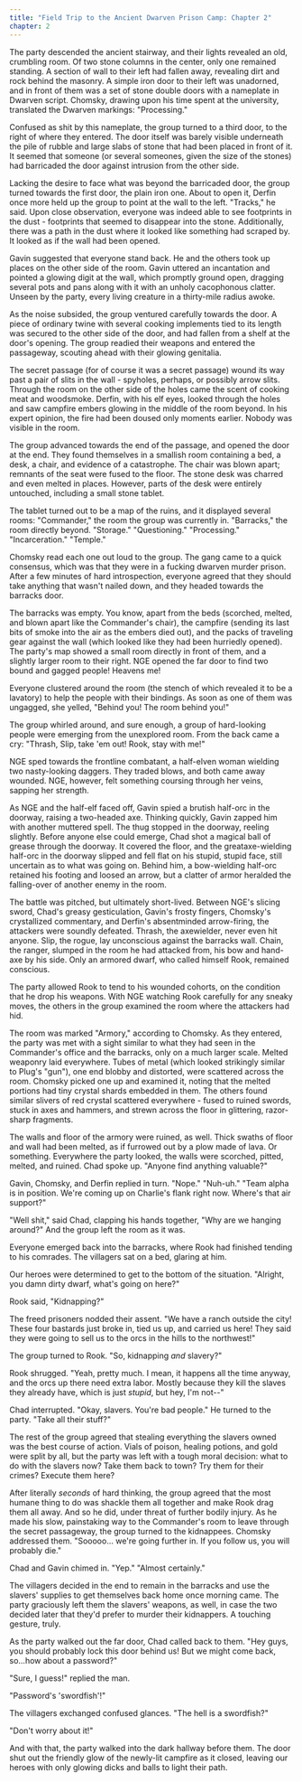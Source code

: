 ```yaml
---
title: "Field Trip to the Ancient Dwarven Prison Camp: Chapter 2"
chapter: 2
---
```


The party descended the ancient stairway, and their lights revealed an old, crumbling room. Of two stone columns in the center, only one remained standing. A section of wall to their left had fallen away, revealing dirt and rock behind the masonry. A simple iron door to their left was unadorned, and in front of them was a set of stone double doors with a nameplate in Dwarven script. Chomsky, drawing upon his time spent at the university, translated the Dwarven markings: "Processing."

Confused as shit by this nameplate, the group turned to a third door, to the right of where they entered. The door itself was barely visible underneath the pile of rubble and large slabs of stone that had been placed in front of it. It seemed that someone (or several someones, given the size of the stones) had barricaded the door against intrusion from the other side.

<!--more-->

Lacking the desire to face what was beyond the barricaded door, the group turned towards the first door, the plain iron one. About to open it, Derfin once more held up the group to point at the wall to the left. "Tracks," he said. Upon close observation, everyone was indeed able to see footprints in the dust - footprints that seemed to disappear into the stone. Additionally, there was a path in the dust where it looked like something had scraped by. It looked as if the wall had been opened.

Gavin suggested that everyone stand back. He and the others took up places on the other side of the room. Gavin uttered an incantation and pointed a glowing digit at the wall, which promptly ground open, dragging several pots and pans along with it with an unholy cacophonous clatter. Unseen by the party, every living creature in a thirty-mile radius awoke.

As the noise subsided, the group ventured carefully towards the door. A piece of ordinary twine with several cooking implements tied to its length was secured to the other side of the door, and had fallen from a shelf at the door's opening. The group readied their weapons and entered the passageway, scouting ahead with their glowing genitalia.

The secret passage (for of course it was a secret passage) wound its way past a pair of slits in the wall - spyholes, perhaps, or possibly arrow slits. Through the room on the other side of the holes came the scent of cooking meat and woodsmoke. Derfin, with his elf eyes, looked through the holes and saw campfire embers glowing in the middle of the room beyond. In his expert opinion, the fire had been doused only moments earlier. Nobody was visible in the room.

The group advanced towards the end of the passage, and opened the door at the end. They found themselves in a smallish room containing a bed, a desk, a chair, and evidence of a catastrophe. The chair was blown apart; remnants of the seat were fused to the floor. The stone desk was charred and even melted in places. However, parts of the desk were entirely untouched, including a small stone tablet.

The tablet turned out to be a map of the ruins, and it displayed several rooms: "Commander," the room the group was currently in. "Barracks," the room directly beyond. "Storage." "Questioning." "Processing." "Incarceration." "Temple."

Chomsky read each one out loud to the group. The gang came to a quick consensus, which was that they were in a fucking dwarven murder prison. After a few minutes of hard introspection, everyone agreed that they should take anything that wasn't nailed down, and they headed towards the barracks door.

The barracks was empty. You know, apart from the beds (scorched, melted, and blown apart like the Commander's chair), the campfire (sending its last bits of smoke into the air as the embers died out), and the packs of traveling gear against the wall (which looked like they had been hurriedly opened). The party's map showed a small room directly in front of them, and a slightly larger room to their right. NGE opened the far door to find two bound and gagged people! Heavens me!

Everyone clustered around the room (the stench of which revealed it to be a lavatory) to help the people with their bindings. As soon as one of them was ungagged, she yelled, "Behind you! The room behind you!"

The group whirled around, and sure enough, a group of hard-looking people were emerging from the unexplored room. From the back came a cry: "Thrash, Slip, take 'em out! Rook, stay with me!"

NGE sped towards the frontline combatant, a half-elven woman wielding two nasty-looking daggers. They traded blows, and both came away wounded. NGE, however, felt something coursing through her veins, sapping her strength.

As NGE and the half-elf faced off, Gavin spied a brutish half-orc in the doorway, raising a two-headed axe. Thinking quickly, Gavin zapped him with another muttered spell. The thug stopped in the doorway, reeling slightly. Before anyone else could emerge, Chad shot a magical ball of grease through the doorway. It covered the floor, and the greataxe-wielding half-orc in the doorway slipped and fell flat on his stupid, stupid face, still uncertain as to what was going on. Behind him, a bow-wielding half-orc retained his footing and loosed an arrow, but a clatter of armor heralded the falling-over of another enemy in the room.

The battle was pitched, but ultimately short-lived. Between NGE's slicing sword, Chad's greasy gesticulation, Gavin's frosty fingers, Chomsky's crystallized commentary, and Derfin's absentminded arrow-firing, the attackers were soundly defeated. Thrash, the axewielder, never even hit anyone. Slip, the rogue, lay unconscious against the barracks wall. Chain, the ranger, slumped in the room he had attacked from, his bow and hand-axe by his side. Only an armored dwarf, who called himself Rook, remained conscious.

The party allowed Rook to tend to his wounded cohorts, on the condition that he drop his weapons. With NGE watching Rook carefully for any sneaky moves, the others in the group examined the room where the attackers had hid.

The room was marked "Armory," according to Chomsky. As they entered, the party was met with a sight similar to what they had seen in the Commander's office and the barracks, only on a much larger scale. Melted weaponry laid everywhere. Tubes of metal (which looked strikingly similar to Plug's "gun"), one end blobby and distorted, were scattered across the room. Chomsky picked one up and examined it, noting that the melted portions had tiny crystal shards embedded in them. The others found similar slivers of red crystal scattered everywhere - fused to ruined swords, stuck in axes and hammers, and strewn across the floor in glittering, razor-sharp fragments.

The walls and floor of the armory were ruined, as well. Thick swaths of floor and wall had been melted, as if furrowed out by a plow made of lava. Or something. Everywhere the party looked, the walls were scorched, pitted, melted, and ruined.
Chad spoke up. "Anyone find anything valuable?"

Gavin, Chomsky, and Derfin replied in turn. "Nope." "Nuh-uh." "Team alpha is in position. We're coming up on Charlie's flank right now. Where's that air support?"

"Well shit," said Chad, clapping his hands together, "Why are we hanging around?" And the group left the room as it was.

Everyone emerged back into the barracks, where Rook had finished tending to his comrades. The villagers sat on a bed, glaring at him.

Our heroes were determined to get to the bottom of the situation. "Alright, you damn dirty dwarf, what's going on here?"

Rook said, "Kidnapping?"

The freed prisoners nodded their assent. "We have a ranch outside the city! These four bastards just broke in, tied us up, and carried us here! They said they were going to sell us to the orcs in the hills to the northwest!"

The group turned to Rook. "So, kidnapping _and_ slavery?"

Rook shrugged. "Yeah, pretty much. I mean, it happens all the time anyway, and the orcs up there need extra labor. Mostly because they kill the slaves they already have, which is just _stupid_, but hey, I'm not--"

Chad interrupted. "Okay, slavers. You're bad people." He turned to the party. "Take all their stuff?"

The rest of the group agreed that stealing everything the slavers owned was the best course of action. Vials of poison, healing potions, and gold were split by all, but the party was left with a tough moral decision: what to do with the slavers now? Take them back to town? Try them for their crimes? Execute them here?

After literally _seconds_ of hard thinking, the group agreed that the most humane thing to do was shackle them all together and make Rook drag them all away. And so he did, under threat of further bodily injury. As he made his slow, painstaking way to the Commander's room to leave through the secret passageway, the group turned to the kidnappees. Chomsky addressed them. "Sooooo... we're going further in. If you follow us, you will probably die."

Chad and Gavin chimed in. "Yep." "Almost certainly."

The villagers decided in the end to remain in the barracks and use the slavers' supplies to get themselves back home once morning came. The party graciously left them the slavers' weapons, as well, in case the two decided later that they'd prefer to murder their kidnappers. A touching gesture, truly.

As the party walked out the far door, Chad called back to them. "Hey guys, you should probably lock this door behind us! But we might come back, so...how about a password?"

"Sure, I guess!" replied the man.

"Password's 'swordfish'!"

The villagers exchanged confused glances. "The hell is a swordfish?"

"Don't worry about it!"

And with that, the party walked into the dark hallway before them. The door shut out the friendly glow of the newly-lit campfire as it closed, leaving our heroes with only glowing dicks and balls to light their path.